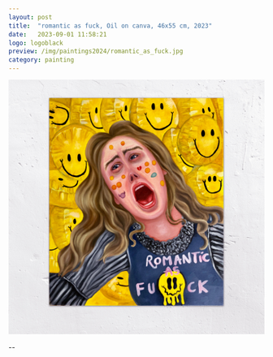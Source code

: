 ```yaml
---
layout: post
title:  "romantic as fuck, Oil on canva, 46x55 cm, 2023"
date:   2023-09-01 11:58:21
logo: logoblack
preview: /img/paintings2024/romantic_as_fuck.jpg
category: painting
---
```



![Picture 1](/img/paintings2024/romantic_as_fuck.jpg) 

--






